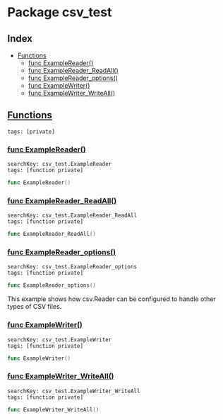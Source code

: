 # Package csv_test

## Index

* [Functions](#func)
    * [func ExampleReader()](#ExampleReader)
    * [func ExampleReader_ReadAll()](#ExampleReader_ReadAll)
    * [func ExampleReader_options()](#ExampleReader_options)
    * [func ExampleWriter()](#ExampleWriter)
    * [func ExampleWriter_WriteAll()](#ExampleWriter_WriteAll)


## <a id="func" href="#func">Functions</a>

```
tags: [private]
```

### <a id="ExampleReader" href="#ExampleReader">func ExampleReader()</a>

```
searchKey: csv_test.ExampleReader
tags: [function private]
```

```Go
func ExampleReader()
```

### <a id="ExampleReader_ReadAll" href="#ExampleReader_ReadAll">func ExampleReader_ReadAll()</a>

```
searchKey: csv_test.ExampleReader_ReadAll
tags: [function private]
```

```Go
func ExampleReader_ReadAll()
```

### <a id="ExampleReader_options" href="#ExampleReader_options">func ExampleReader_options()</a>

```
searchKey: csv_test.ExampleReader_options
tags: [function private]
```

```Go
func ExampleReader_options()
```

This example shows how csv.Reader can be configured to handle other types of CSV files. 

### <a id="ExampleWriter" href="#ExampleWriter">func ExampleWriter()</a>

```
searchKey: csv_test.ExampleWriter
tags: [function private]
```

```Go
func ExampleWriter()
```

### <a id="ExampleWriter_WriteAll" href="#ExampleWriter_WriteAll">func ExampleWriter_WriteAll()</a>

```
searchKey: csv_test.ExampleWriter_WriteAll
tags: [function private]
```

```Go
func ExampleWriter_WriteAll()
```

